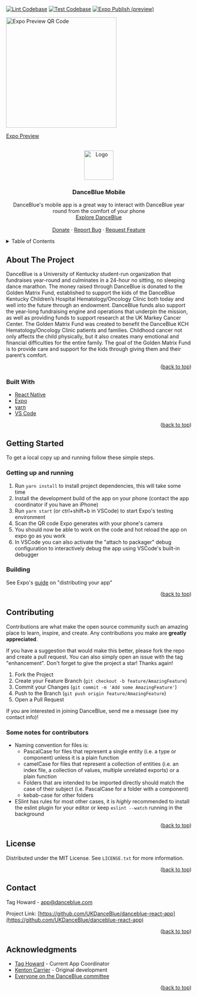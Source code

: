 [![Lint Codebase](https://github.com/UKDanceBlue/danceblue-react-app/actions/workflows/lint.yml/badge.svg)](https://github.com/UKDanceBlue/danceblue-react-app/actions/workflows/lint.yml)
[![Test Codebase](https://github.com/UKDanceBlue/danceblue-react-app/actions/workflows/test.yml/badge.svg)](https://github.com/UKDanceBlue/danceblue-react-app/actions/workflows/test.yml)
[![Expo Publish (preview)](https://github.com/UKDanceBlue/danceblue-react-app/actions/workflows/expo-publish.yml/badge.svg)](https://github.com/UKDanceBlue/danceblue-react-app/actions/workflows/expo-publish.yml)

<div id="top"></div>

<a href="https://expo.dev/%40university-of-kentucky-danceblue/danceblue-mobile?serviceType=classic&distribution=expo-dev-client&releaseChannel=preview&scheme=exp%2Bdanceblue-mobile">
<img src="https://qr.expo.dev/development-client?appScheme=exp%2Bdanceblue-mobile&url=https%3A%2F%2Fexp.host%2F%40university-of-kentucky-danceblue%2Fdanceblue-mobile%3Frelease-channel%3Dpreview" alt="Expo Preview QR Code" width="300" height="300">
  
  Expo Preview
</a>

<!-- PROJECT LOGO -->
<br />
<div align="center">
  <a href="https://github.com/UKDanceBlue/danceblue-react-app">
    <img src="https://www.danceblue.org/wp-content/uploads/2017/08/DB-Web-Logo-Final-01.svg" alt="Logo" width="80" height="80">
  </a>

<h3 align="center">DanceBlue Mobile</h3>

  <p align="center">
    DanceBlue's mobile app is a great way to interact with DanceBlue year round from the comfort of your phone
    <br />
    <a href="https://www.danceblue.org">Explore DanceBlue</a>
    <br />
    <br />
    <a href="https://donate.danceblue.org">Donate</a>
    ·
    <a href="https://github.com/UKDanceBlue/danceblue-react-app/issues">Report Bug</a>
    ·
    <a href="https://github.com/UKDanceBlue/danceblue-react-app/issues">Request Feature</a>
  </p>
</div>

<!-- TABLE OF CONTENTS -->
<details>
  <summary>Table of Contents</summary>
  <ol>
    <li><a href="#about-the-project">About The Project</a></li>
    <li><a href="#getting-started">Getting Started</a></li>
    <li><a href="#contributing">Contributing</a></li>
    <li><a href="#license">License</a></li>
    <li><a href="#contact">Contact</a></li>
    <li><a href="#acknowledgments">Acknowledgments</a></li>
  </ol>
</details>

<!-- ABOUT THE PROJECT -->

## About The Project

<!-- [![Product Name Screen Shot][product-screenshot]](https://example.com) -->

DanceBlue is a University of Kentucky student-run organization that fundraises
year-round and culminates in a 24-hour no sitting, no sleeping dance marathon.
The money raised through DanceBlue is donated to the Golden Matrix Fund,
established to support the kids of the DanceBlue Kentucky Children’s Hospital
Hematology/Oncology Clinic both today and well into the future through an
endowment. DanceBlue funds also support the year-long fundraising engine and
operations that underpin the mission, as well as providing funds to support
research at the UK Markey Cancer Center. The Golden Matrix Fund was created to
benefit the DanceBlue KCH Hematology/Oncology Clinic patients and families.
Childhood cancer not only affects the child physically, but it also creates many
emotional and financial difficulties for the entire family. The goal of the
Golden Matrix Fund is to provide care and support for the kids through giving
them and their parent’s comfort.

<p align="right">(<a href="#top">back to top</a>)</p>

### Built With

- [React Native](https://reactnative.dev/)
- [Expo](https://expo.dev/)
- [yarn](https://yarnpkg.com/)
- [VS Code](https://code.visualstudio.com/)

<p align="right">(<a href="#top">back to top</a>)</p>

<!-- GETTING STARTED -->

## Getting Started

To get a local copy up and running follow these simple steps.

### Getting up and running

1. Run `yarn install` to install project dependencies, this will take some time
2. Install the development build of the app on your phone (contact the app
   coordinator if you have an iPhone)
3. Run `yarn start` (or ctrl+shift+b in VSCode) to start Expo's testing
   environment
4. Scan the QR code Expo generates with your phone's camera
5. You should now be able to work on the code and hot reload the app on expo go
   as you work
6. In VSCode you can also activate the "attach to packager" debug configuration
   to interactively debug the app using VSCode's built-in debugger

### Building

See Expo's [guide](https://docs.expo.dev/distribution/introduction/) on
"distributing your app"

<p align="right">(<a href="#top">back to top</a>)</p>

<!-- CONTRIBUTING -->

## Contributing

Contributions are what make the open source community such an amazing place to
learn, inspire, and create. Any contributions you make are **greatly
appreciated**.

If you have a suggestion that would make this better, please fork the repo and
create a pull request. You can also simply open an issue with the tag
"enhancement". Don't forget to give the project a star! Thanks again!

1. Fork the Project
2. Create your Feature Branch (`git checkout -b feature/AmazingFeature`)
3. Commit your Changes (`git commit -m 'Add some AmazingFeature'`)
4. Push to the Branch (`git push origin feature/AmazingFeature`)
5. Open a Pull Request

If you are interested in joining DanceBlue, send me a message (see my contact
info)!

### Some notes for contributors

- Naming convention for files is:
  - PascalCase for files that represent a single entity (i.e. a type or
    component) unless it is a plain function
  - camelCase for files that represent a collection of entities (i.e. an index
    file, a collection of values, multiple unrelated exports) or a plain
    function
  - Folders that are intended to be imported directly should match the case of
    their subject (i.e. PascalCase for a folder with a component)
  - kebab-case for other folders
- ESlint has rules for most other cases, it is _highly_ recommended to install
  the eslint plugin for your editor or keep `eslint --watch` running in the
  background

<p align="right">(<a href="#top">back to top</a>)</p>

<!-- LICENSE -->

## License

Distributed under the MIT License. See `LICENSE.txt` for more information.

<p align="right">(<a href="#top">back to top</a>)</p>

<!-- CONTACT -->

## Contact

Tag Howard - app@danceblue.com

Project Link:
[https://github.com/UKDanceBlue/danceblue-react-app](https://github.com/UKDanceBlue/danceblue-react-app)

<p align="right">(<a href="#top">back to top</a>)</p>

<!-- ACKNOWLEDGMENTS -->

## Acknowledgments

- [Tag Howard](https://github.com/tajetaje) - Current App Coordinator
- [Kenton Carrier](https://github.com/kncarrier28) - Original development
- [Everyone on the DanceBlue committee](http://www.danceblue.org/meet-the-team)

<p align="right">(<a href="#top">back to top</a>)</p>
